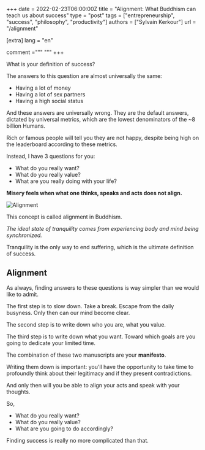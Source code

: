 +++
date = 2022-02-23T06:00:00Z
title = "Alignment: What Buddhism can teach us about success"
type = "post"
tags = ["entrepreneurship", "success", "philosophy", "productivity"]
authors = ["Sylvain Kerkour"]
url = "/alignment"

[extra]
lang = "en"

comment ="""
"""
+++

What is your definition of success?

The answers to this question are almost universally the same:
- Having a lot of money
- Having a lot of sex partners
- Having a high social status

And these answers are universally wrong. They are the default answers, dictated by universal metrics, which are the lowest denominators of the ~8 billion Humans.

Rich or famous people will tell you they are not happy, despite being high on the leaderboard according to these metrics.

Instead, I have 3 questions for you:
- What do you really want?
- What do you really value?
- What are you really doing with your life?

**Misery feels when what one thinks, speaks and acts does not align.**

![Alignment](https://kerkour.com/2022/alignment/alignment.png)

This concept is called alignment in Buddhism.

*The ideal state of tranquility comes from experiencing body and mind being synchronized.*

Tranquility is the only way to end suffering, which is the ultimate definition of success.

## Alignment

<!-- We all have opinions, things we like, things we don't. Some are aware of that, others don't. -->

As always, finding answers to these questions is way simpler than we would like to admit.


The first step is to slow down. Take a break. Escape from the daily busyness. Only then can our mind become clear.

The second step is to write down who you are, what you value.

The third step is to write down what you want. Toward which goals are you going to dedicate your limited time.

The combination of these two manuscripts are your **manifesto**.

Writing them down is important: you'll have the opportunity to take time to profoundly think about their legitimacy and if they present contradictions.

And only then will you be able to align your acts and speak with your thoughts.


So,
- What do you really want?
- What do you really value?
- What are you going to do accordingly?

Finding success is really no more complicated than that.
<!-- In one sentence: stop constantly comparing yourself to others, you'll not only save lot of time, but more importantly, it's the only way to find hapiness in this crazy world. -->
